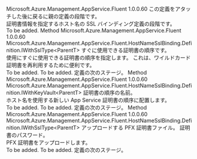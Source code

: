 <Type Name="IWithCertificate&lt;ParentT&gt;" FullName="Microsoft.Azure.Management.AppService.Fluent.HostNameSslBinding.Definition.IWithCertificate&lt;ParentT&gt;">
  <TypeSignature Language="C#" Value="public interface IWithCertificate&lt;ParentT&gt;" />
  <TypeSignature Language="ILAsm" Value=".class public interface auto ansi abstract IWithCertificate`1&lt;ParentT&gt;" />
  <TypeSignature Language="DocId" Value="T:Microsoft.Azure.Management.AppService.Fluent.HostNameSslBinding.Definition.IWithCertificate`1" />
  <TypeSignature Language="VB.NET" Value="Public Interface IWithCertificate(Of ParentT)" />
  <TypeSignature Language="F#" Value="type IWithCertificate&lt;'ParentT&gt; = interface" />
  <AssemblyInfo>
    <AssemblyName>Microsoft.Azure.Management.AppService.Fluent</AssemblyName>
    <AssemblyVersion>1.0.0.60</AssemblyVersion>
  </AssemblyInfo>
  <TypeParameters>
    <TypeParameter Name="ParentT" />
  </TypeParameters>
  <Interfaces />
  <Docs>
    <typeparam name="ParentT">この定義をアタッチした後に戻るに親の定義の段階です。</typeparam>
    <summary>
            証明書情報を指定するホスト名の SSL バインディング定義の段階です。
            </summary>
    <remarks>To be added.</remarks>
  </Docs>
  <Members>
    <Member MemberName="WithExistingAppServiceCertificateOrder">
      <MemberSignature Language="C#" Value="public Microsoft.Azure.Management.AppService.Fluent.HostNameSslBinding.Definition.IWithSslType&lt;ParentT&gt; WithExistingAppServiceCertificateOrder (Microsoft.Azure.Management.AppService.Fluent.IAppServiceCertificateOrder certificateOrder);" />
      <MemberSignature Language="ILAsm" Value=".method public hidebysig newslot virtual instance class Microsoft.Azure.Management.AppService.Fluent.HostNameSslBinding.Definition.IWithSslType`1&lt;!ParentT&gt; WithExistingAppServiceCertificateOrder(class Microsoft.Azure.Management.AppService.Fluent.IAppServiceCertificateOrder certificateOrder) cil managed" />
      <MemberSignature Language="DocId" Value="M:Microsoft.Azure.Management.AppService.Fluent.HostNameSslBinding.Definition.IWithCertificate`1.WithExistingAppServiceCertificateOrder(Microsoft.Azure.Management.AppService.Fluent.IAppServiceCertificateOrder)" />
      <MemberSignature Language="VB.NET" Value="Public Function WithExistingAppServiceCertificateOrder (certificateOrder As IAppServiceCertificateOrder) As IWithSslType(Of ParentT)" />
      <MemberSignature Language="F#" Value="abstract member WithExistingAppServiceCertificateOrder : Microsoft.Azure.Management.AppService.Fluent.IAppServiceCertificateOrder -&gt; Microsoft.Azure.Management.AppService.Fluent.HostNameSslBinding.Definition.IWithSslType&lt;'ParentT&gt;" Usage="iWithCertificate.WithExistingAppServiceCertificateOrder certificateOrder" />
      <MemberType>Method</MemberType>
      <AssemblyInfo>
        <AssemblyName>Microsoft.Azure.Management.AppService.Fluent</AssemblyName>
        <AssemblyVersion>1.0.0.60</AssemblyVersion>
      </AssemblyInfo>
      <ReturnValue>
        <ReturnType>Microsoft.Azure.Management.AppService.Fluent.HostNameSslBinding.Definition.IWithSslType&lt;ParentT&gt;</ReturnType>
      </ReturnValue>
      <Parameters>
        <Parameter Name="certificateOrder" Type="Microsoft.Azure.Management.AppService.Fluent.IAppServiceCertificateOrder" />
      </Parameters>
      <Docs>
        <param name="certificateOrder">すぐに使用できる証明書の順序です。</param>
        <summary>
            使用にすぐに使用できる証明書の順序を指定します。 これは、ワイルドカード証明書を再利用するために便利です。
            </summary>
        <returns>To be added.</returns>
        <remarks>To be added.</remarks>
        <return>定義の次のステージ。</return>
      </Docs>
    </Member>
    <Member MemberName="WithNewStandardSslCertificateOrder">
      <MemberSignature Language="C#" Value="public Microsoft.Azure.Management.AppService.Fluent.HostNameSslBinding.Definition.IWithKeyVault&lt;ParentT&gt; WithNewStandardSslCertificateOrder (string certificateOrderName);" />
      <MemberSignature Language="ILAsm" Value=".method public hidebysig newslot virtual instance class Microsoft.Azure.Management.AppService.Fluent.HostNameSslBinding.Definition.IWithKeyVault`1&lt;!ParentT&gt; WithNewStandardSslCertificateOrder(string certificateOrderName) cil managed" />
      <MemberSignature Language="DocId" Value="M:Microsoft.Azure.Management.AppService.Fluent.HostNameSslBinding.Definition.IWithCertificate`1.WithNewStandardSslCertificateOrder(System.String)" />
      <MemberSignature Language="VB.NET" Value="Public Function WithNewStandardSslCertificateOrder (certificateOrderName As String) As IWithKeyVault(Of ParentT)" />
      <MemberSignature Language="F#" Value="abstract member WithNewStandardSslCertificateOrder : string -&gt; Microsoft.Azure.Management.AppService.Fluent.HostNameSslBinding.Definition.IWithKeyVault&lt;'ParentT&gt;" Usage="iWithCertificate.WithNewStandardSslCertificateOrder certificateOrderName" />
      <MemberType>Method</MemberType>
      <AssemblyInfo>
        <AssemblyName>Microsoft.Azure.Management.AppService.Fluent</AssemblyName>
        <AssemblyVersion>1.0.0.60</AssemblyVersion>
      </AssemblyInfo>
      <ReturnValue>
        <ReturnType>Microsoft.Azure.Management.AppService.Fluent.HostNameSslBinding.Definition.IWithKeyVault&lt;ParentT&gt;</ReturnType>
      </ReturnValue>
      <Parameters>
        <Parameter Name="certificateOrderName" Type="System.String" />
      </Parameters>
      <Docs>
        <param name="certificateOrderName">証明書の順序の名前。</param>
        <summary>
            ホスト名を使用する新しい App Service 証明書の順序に配置します。
            </summary>
        <returns>To be added.</returns>
        <remarks>To be added.</remarks>
        <return>定義の次のステージ。</return>
      </Docs>
    </Member>
    <Member MemberName="WithPfxCertificateToUpload">
      <MemberSignature Language="C#" Value="public Microsoft.Azure.Management.AppService.Fluent.HostNameSslBinding.Definition.IWithSslType&lt;ParentT&gt; WithPfxCertificateToUpload (string pfxFile, string password);" />
      <MemberSignature Language="ILAsm" Value=".method public hidebysig newslot virtual instance class Microsoft.Azure.Management.AppService.Fluent.HostNameSslBinding.Definition.IWithSslType`1&lt;!ParentT&gt; WithPfxCertificateToUpload(string pfxFile, string password) cil managed" />
      <MemberSignature Language="DocId" Value="M:Microsoft.Azure.Management.AppService.Fluent.HostNameSslBinding.Definition.IWithCertificate`1.WithPfxCertificateToUpload(System.String,System.String)" />
      <MemberSignature Language="VB.NET" Value="Public Function WithPfxCertificateToUpload (pfxFile As String, password As String) As IWithSslType(Of ParentT)" />
      <MemberSignature Language="F#" Value="abstract member WithPfxCertificateToUpload : string * string -&gt; Microsoft.Azure.Management.AppService.Fluent.HostNameSslBinding.Definition.IWithSslType&lt;'ParentT&gt;" Usage="iWithCertificate.WithPfxCertificateToUpload (pfxFile, password)" />
      <MemberType>Method</MemberType>
      <AssemblyInfo>
        <AssemblyName>Microsoft.Azure.Management.AppService.Fluent</AssemblyName>
        <AssemblyVersion>1.0.0.60</AssemblyVersion>
      </AssemblyInfo>
      <ReturnValue>
        <ReturnType>Microsoft.Azure.Management.AppService.Fluent.HostNameSslBinding.Definition.IWithSslType&lt;ParentT&gt;</ReturnType>
      </ReturnValue>
      <Parameters>
        <Parameter Name="pfxFile" Type="System.String" />
        <Parameter Name="password" Type="System.String" />
      </Parameters>
      <Docs>
        <param name="pfxFile">アップロードする PFX 証明書ファイル。</param>
        <param name="password">証明書のパスワード。</param>
        <summary>
            PFX 証明書をアップロードします。
            </summary>
        <returns>To be added.</returns>
        <remarks>To be added.</remarks>
        <return>定義の次のステージ。</return>
      </Docs>
    </Member>
  </Members>
</Type>
